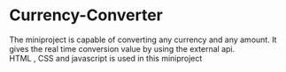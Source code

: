 # Currency-Converter
The miniproject is capable of converting any currency and any amount. It gives the real time conversion value by using the external api.
<br>
HTML , CSS and javascript is used in this miniproject
